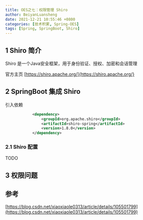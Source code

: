 ```yaml
---
title: OES之七：权限管理 Shiro
author: BeiyanLuansheng
date: 2021-12-21 10:55:46 +0800
categories: [技术积累, Spring-OES]
tags: [Spring, SpringBoot, Shiro]
---
```


## 1 Shiro 简介

Shiro 是一个Java安全框架，用于身份验证、授权、加密和会话管理

官方主页 [https://shiro.apache.org/]{https://shiro.apache.org/}

## 2 SpringBoot 集成 Shiro

引入依赖

```xml
            <dependency>
                <groupId>org.apache.shiro</groupId>
                <artifactId>shiro-spring</artifactId>
                <version>1.8.0</version>
            </dependency>
```

### 2.1 Shiro 配置

TODO

## 3 权限问题

## 参考

[https://blog.csdn.net/xiaoxiaole0313/article/details/105501799](https://blog.csdn.net/xiaoxiaole0313/article/details/105501799)
